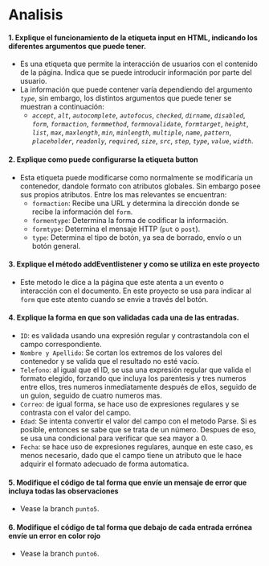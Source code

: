# **Analisis**

#### 1. **Explique el funcionamiento de la etiqueta input en HTML, indicando los diferentes argumentos que puede tener.**
- Es una etiqueta que permite la interacción de usuarios con el contenido de la página. Indica que se puede introducir información por parte del usuario.
- La información que puede contener varía dependiendo del argumento *`type`*, sin embargo, los distintos argumentos que puede tener se muestran a continuación:
  - *`accept`*, *`alt`*, *`autocomplete`*, *`autofocus`*, *`checked`*, *`dirname`*, *`disabled`*, *`form`*, *`formaction`*, *`formmethod`*, *`formnovalidate`*, *`formtarget`*, *`height`*, *`list`*, *`max`*, *`maxlength`*, *`min`*, *`minlength`*, *`multiple`*, *`name`*, *`pattern`*, *`placeholder`*, *`readonly`*, *`required`*, *`size`*, *`src`*, *`step`*, *`type`*, *`value`*, *`width`*.

#### 2. Explique como puede configurarse la etiqueta button
- Esta etiqueta puede modificarse como normalmente se modificaría un contenedor, dandole formato con atributos globales. Sin embargo posee sus propios atributos. Entre los mas relevantes se encuentran:
  - `formaction`: Recibe una URL y determina la dirección donde se recibe la información del `form`.
  - `formentype`: Determina la forma de codificar la información.
  - `formtype`: Determina el mensaje HTTP (`put` o `post`).
  - `type`: Determina el tipo de botón, ya sea de borrado, envío o un botón general.

#### 3. Explique el método addEventlistener y como se utiliza en este proyecto
- Este metodo le dice a la página que este atenta a un evento o interacción con el documento. En este proyecto se usa para indicar al `form` que este atento cuando se envie a través del botón.

#### 4. Explique la forma en que son validadas cada una de las entradas.
- `ID`: es validada usando una expresión regular y contrastandola con el campo correspondiente.
- `Nombre y Apellido`: Se cortan los extremos de los valores del contenedor y se valida que el resultado no esté vacío.
- `Telefono`: al igual que el ID, se usa una expresión regular que valida el formato elegido, forzando que incluya los parentesis y tres numeros entre ellos, tres numeros inmediatamente después de ellos, seguido de un guion, seguido de cuatro numeros mas.
- `Correo`: de igual forma, se hace uso de expresiones regulares y se contrasta con el valor del campo.
- `Edad`: Se intenta convertir el valor del campo con el metodo Parse. Si es posible, entonces se sabe que se trata de un número. Despues de eso, se usa una condicional para verificar que sea mayor a 0.
- `Fecha`: se hace uso de expresiones regulares, aunque en este caso, es menos necesario, dado que el campo tiene un atributo que le hace adquirir el formato adecuado de forma automatica.

#### 5. Modifique el código de tal forma que envíe un mensaje de error que incluya todas las observaciones
- Vease la branch `punto5`.

#### 6. Modifique el código de tal forma que debajo de cada entrada errónea envíe un error en color rojo
- Vease la branch `punto6`.